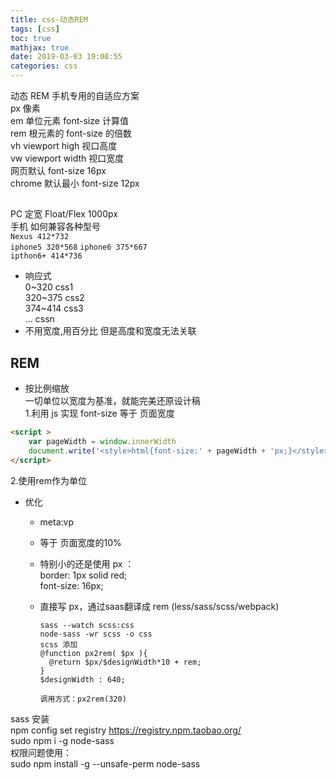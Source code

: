 ```yaml
---
title: css-动态REM
tags: [css]
toc: true
mathjax: true
date: 2019-03-03 19:08:55
categories: css
---
```

动态 REM 手机专用的自适应方案  
px 像素  
em 单位元素 font-size 计算值  
rem 根元素的 font-size 的倍数  
vh viewport high 视口高度  
vw viewport width 视口宽度  
网页默认 font-size 16px  
chrome 默认最小 font-size 12px  

## 
PC 定宽 Float/Flex 1000px  
手机 如何兼容各种型号  
`Nexus 412*732`  
`iphone5 320*568` 
`iphone6 375*667`  
`ipthon6+ 414*736`

+ 响应式  
0~320 css1  
320~375 css2  
374~414 css3  
... cssn  
+ 不用宽度,用百分比 但是高度和宽度无法关联

## REM
+ 按比例缩放   
一切单位以宽度为基准，就能完美还原设计稿  
1.利用 js 实现 font-size 等于 页面宽度  
```html
<script >
    var pageWidth = window.innerWidth
    document.write('<style>html{font-size:' + pageWidth + 'px;}</style>')
</script>
```
2.使用rem作为单位

+ 优化
  + meta:vp
  + 等于 页面宽度的10%
  + 特别小的还是使用 px ：  
    border: 1px solid red;  
    font-size: 16px;  

  + 直接写 px，通过saas翻译成 rem (less/sass/scss/webpack)  
    ```
    sass --watch scss:css  
    node-sass -wr scss -o css  
    scss 添加  
    @function px2rem( $px ){
      @return $px/$designWidth*10 + rem;
    }  
    $designWidth : 640;
    
    调用方式：px2rem(320)
    ```

sass 安装  
npm config set registry https://registry.npm.taobao.org/  
sudo npm i -g node-sass  
权限问题使用：  
sudo npm install -g --unsafe-perm node-sass  












